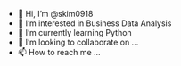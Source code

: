- 👋 Hi, I’m @skim0918
- 👀 I’m interested in Business Data Analysis 
- 🌱 I’m currently learning Python 
- 💞️ I’m looking to collaborate on ...
- 📫 How to reach me ...

<!---
skim0918/skim0918 is a ✨ special ✨ repository because its `README.md` (this file) appears on your GitHub profile.
You can click the Preview link to take a look at your changes.
--->
